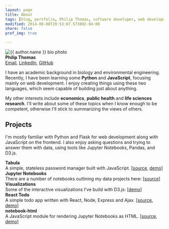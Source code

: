 ```yaml
---
layout: page
title: About 
tags: [blog, portfolio, Philip Thomas, software developer, web development, Python, JavaScript, Flask]
modified: 2014-08-08T20:53:07.573882-04:00
share: false
prof_img: true

---
```


<!--style="display:block; float:right"-->
<div class="article-author-about">
<img src="https://pstblog.com/images/author.jpg" class="bio-photo"  alt="{{ author.name }} bio photo">
<div>
<strong>Philip Thomas</strong><br>
<a href="{{site.baseurl}}/images/email.png" title="Email">Email</a>, 
<a href="https://www.linkedin.com/in/philip-thomas-2805b97a" title="Linkedin"> LinkedIn</a>,
<a href="http://github.com/psthomas" title="GitHub"> GitHub</a>
</div>
</div>  <!--/.article-author-about-->

I have an academic background in biology and environmental engineering.  Recently, I have been learning some __Python__ and __JavaScript__, focusing mainly on web development.  I enjoy creating things using these two languages, which seem capable of building just about anything. 

My other interests include **economics**, **public health** and **life sciences research**.  I'll write about some of these topics when I know enough to be competent, otherwise I'll stick to summarizing the views of others.  

## Projects 

I'm mostly familiar with Python and Flask for web development along with JavaScript on the frontend.  I also enjoy asking questions and trying to answer them with data, using tools like Jupyter Notebooks, Pandas, and D3.js.

**Tabula**  
A simple, stateless password manager built with JavaScript. [[source](https://github.com/psthomas/tabula), [demo](https://pstblog.com/projects/tabula.html)]  
**Jupyter Notebooks**  
There are a number of notebooks outlining my data projects here: [[source](https://nbviewer.jupyter.org/gist/psthomas)]  
**Visualizations**  
Some of the interactive visualizations I've build with D3.js: [[demo](https://bl.ocks.org/psthomas)]  
**React Todo**  
A simple todo app written with React, Node, Express and Ajax. [[source](https://github.com/psthomas/react-todo), [demo](http://psthomas.github.io/react-todo/)]   
**notebook-html**  
A JavaScript module for rendering Jupyter Notebooks as HTML. [[source](https://github.com/psthomas/notebook-html), [demo](https://psthomas.github.io/notebook-html/)]


<!--## Web Projects-->

<!--I'm mostly familiar with Python and Flask for web development along with tools like Postgres and SQLAlchemy.  I'm also comfortable with JavaScript, and have used tools like React and D3.js for visualizing data.   -->

<!-- **TeXTmail**:   -->
<!--A Flask web application for checking your email via text message. [[source](https://github.com/psthomas/textmail)]  -->
<!--**web-graph**:   -->
<!--A Flask application that scrapes websites, indexes them, and creates a graph visualization of the linking structure. [[source](https://github.com/psthomas/web-graph), [demo](http://web-graph.appspot.com/)]  -->
  

<!--## Data Projects-->

<!--I enjoy asking questions and trying to answer them with data.  My tools of choice are Python, Jupyter Notebooks, Pandas, Matplotlib, D3.js, Requests and Beautiful Soup.  Most of these projects would be considered "data analysis" rather than "data science".-->

<!--**Jupyter Notebooks**:  -->
<!--I have a number of notebooks on Jupyter NBViewer outlining most of the work I've done: [[source](https://nbviewer.jupyter.org/gist/psthomas)]  -->
<!--**Blog Posts**:  -->
<!--I have summaries of most of the above notebooks on my [blog]({{site.baseurl}}/blog).  -->
<!--**Visualizations**:  -->
<!--I'm a fan of using D3.js to create interactive visualizations.  A few of them are here: [[demo](https://bl.ocks.org/psthomas)]  -->

<!--
## Technologies


|               | **Python**        |    **JavaScript** | **Other** |
| ----- | ------------- | ------------- | ------------- |
| **Basic** | [Scraping](https://github.com/psthomas/web-graph), [Pandas, NumPy](https://github.com/psthomas/efficient-frontier), Conda  | [Node, Express, React](https://github.com/psthomas/react-todo), jQuery | Postgres, [SQLAlchemy](https://github.com/psthomas/crud-restaurant), SQLite, bash, Bootstrap CSS, AWS |
| **Intermediate**| [Flask](https://github.com/psthomas/crud-restaurant)  | [D3](https://github.com/psthomas/stackedchart-d3js)   | [Git](https://github.com/psthomas), [Google App Engine](https://github.com/psthomas/textmail) |
| **Advanced**  |   |               |  |  
-->

<!--# Contact -->
<!--[GitHub](https://github.com/psthomas), [Linkedin](https://www.linkedin.com/in/philip-thomas-2805b97a), [Facebook](https://www.facebook.com/phil.thomas.5264)-->


